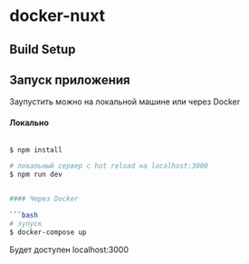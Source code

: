 # docker-nuxt

## Build Setup

## Запуск приложения

Заупустить можно на локальной машине или через Docker 

#### Локально

```bash

$ npm install

# локальный сервер с hot reload на localhost:3000
$ npm run dev


#### Через Docker

```bash
# зупуск
$ docker-compose up
```
Будет доступен localhost:3000

